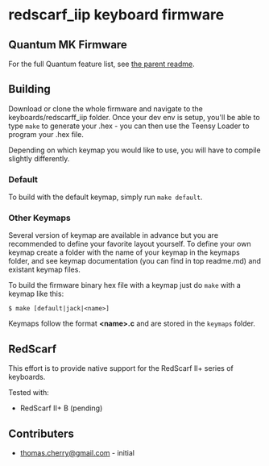 redscarf_iip keyboard firmware
======================

## Quantum MK Firmware

For the full Quantum feature list, see [the parent readme](/).

## Building

Download or clone the whole firmware and navigate to the keyboards/redscarff_iip folder. Once your dev env is setup, you'll be able to type `make` to generate your .hex - you can then use the Teensy Loader to program your .hex file. 

Depending on which keymap you would like to use, you will have to compile slightly differently.

### Default

To build with the default keymap, simply run `make default`.

### Other Keymaps

Several version of keymap are available in advance but you are recommended to define your favorite layout yourself. To define your own keymap create a folder with the name of your keymap in the keymaps folder, and see keymap documentation (you can find in top readme.md) and existant keymap files.

To build the firmware binary hex file with a keymap just do `make` with a keymap like this:

```
$ make [default|jack|<name>]
```

Keymaps follow the format **__\<name\>.c__** and are stored in the `keymaps` folder.

## RedScarf

This effort is to provide native support for the RedScarf II+ series of keyboards.

Tested with:

* RedScarf II+ B (pending)

## Contributers

* thomas.cherry@gmail.com - initial